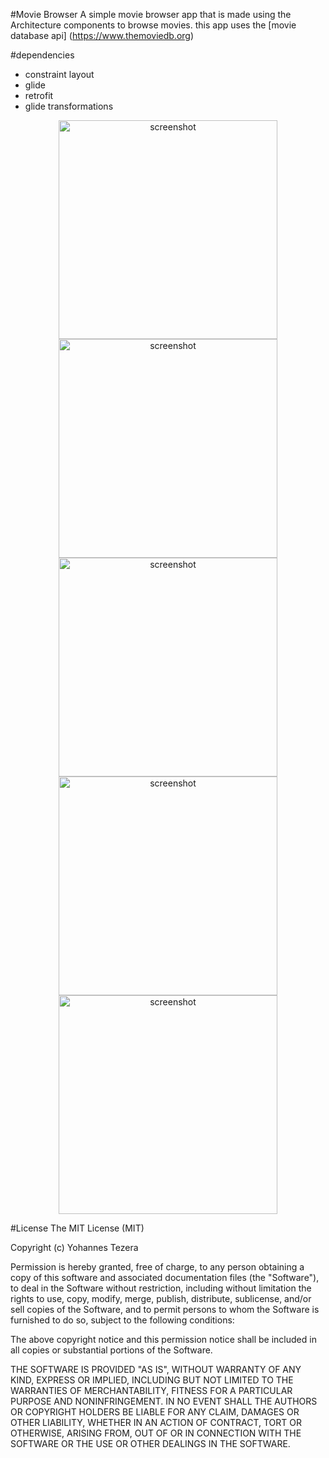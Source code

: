 #Movie Browser
A simple movie browser app that is made using the Architecture components to browse movies. 
this app uses the [movie database api] (https://www.themoviedb.org)

#dependencies
- constraint layout
- glide 
- retrofit 
- glide transformations

<p align="center">
    <img src="/images/image_1.png" width="350" title="Screenshot 1" alt="screenshot">
    <img src="/images/image_2.png" width="350" title="Screenshot 2" alt="screenshot">
    <img src="/images/image_3.png" width="350" title="Screenshot 3" alt="screenshot">
    <img src="/images/image_4.png" width="350" title="Screenshot 4" alt="screenshot">
    <img src="/images/image_5.png" width="350" title="Screenshot 5" alt="screenshot">
</p>

#License
The MIT License (MIT)

Copyright (c) Yohannes Tezera

Permission is hereby granted, free of charge, to any person obtaining a copy of this software and associated documentation files (the "Software"), to deal in the Software without restriction, including without limitation the rights to use, copy, modify, merge, publish, distribute, sublicense, and/or sell copies of the Software, and to permit persons to whom the Software is furnished to do so, subject to the following conditions:

The above copyright notice and this permission notice shall be included in all copies or substantial portions of the Software.

THE SOFTWARE IS PROVIDED "AS IS", WITHOUT WARRANTY OF ANY KIND, EXPRESS OR IMPLIED, INCLUDING BUT NOT LIMITED TO THE WARRANTIES OF MERCHANTABILITY, FITNESS FOR A PARTICULAR PURPOSE AND NONINFRINGEMENT. IN NO EVENT SHALL THE AUTHORS OR COPYRIGHT HOLDERS BE LIABLE FOR ANY CLAIM, DAMAGES OR OTHER LIABILITY, WHETHER IN AN ACTION OF CONTRACT, TORT OR OTHERWISE, ARISING FROM, OUT OF OR IN CONNECTION WITH THE SOFTWARE OR THE USE OR OTHER DEALINGS IN THE SOFTWARE.